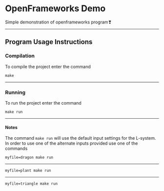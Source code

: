 # OpenFrameworks Demo

 Simple demonstration of openframeworks program❣

- - -

## Program Usage Instructions
 
### Compilation

 To compile the project enter the command 

 `make`

- - -

### Running

To run the project enter the command

 `make run`


- - -

#### Notes

The command  `make run` will use the default input settings for the L-system. In order to use one of the alternate inputs provided use one of the commands

 `myfile=dragon make run`


- - -


 `myfile=plant make run`


- - - 


 `myfile=triangle make run`

